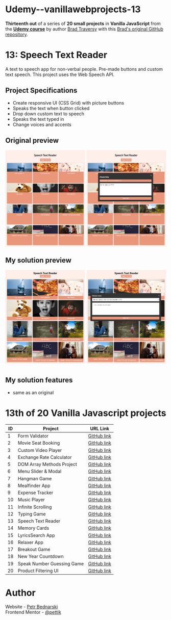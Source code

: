 # Udemy--vanillawebprojects-13

**Thirteenth out** of a series of **20 small projects** in **Vanilla JavaScript** from the [**Udemy course**](https://www.udemy.com/course/web-projects-with-vanilla-javascript/) by author [Brad Traversy](https://www.traversymedia.com/) with this [Brad's original GitHub repository](https://github.com/bradtraversy/vanillawebprojects).

# 13: Speech Text Reader

A text to speech app for non-verbal people. Pre-made buttons and custom text speech. This project uses the Web Speech API.


## Project Specifications

- Create responsive UI (CSS Grid) with picture buttons
- Speaks the text when button clicked
- Drop down custom text to speech
- Speaks the text typed in
- Change voices and accents

## Original preview

<div style="margin-bottom:30px;text-align:center;display:flex; flex-direction:column;justify-content:center;" >
    <img src="./img/13_preview.png" alt="Original preview">
</div>

## My solution preview

<div style="text-align:center;display:flex; flex-direction:column;justify-content:center;" >
    <img style="margin-bottom:10px" src="./img/my-solution-preview.png" alt="My solution preview">
</div>

## My solution features

- same as an original

# 13th of 20 Vanilla Javascript projects

| ID | Project | URL Link |
|---|---|---|
| 1 | Form Validator | [GitHub link](https://github.com/pettik/Udemy--vanillawebprojects-01) |
| 2 | Movie Seat Booking | [GitHub link](https://github.com/pettik/Udemy--vanillawebprojects-02) |
| 3 | Custom Video Player | [GitHub link](https://github.com/pettik/Udemy--vanillawebprojects-03) |
| 4 | Exchange Rate Calculator | [GitHub link](https://github.com/pettik/Udemy--vanillawebprojects-04) |
| 5 | DOM Array Methods Project | [GitHub link](https://github.com/pettik/Udemy--vanillawebprojects-05) |
| 6 | Menu Slider & Modal | [GitHub link](https://github.com/pettik/Udemy--vanillawebprojects-06) |
| 7 | Hangman Game | [GitHub link](https://github.com/pettik/Udemy--vanillawebprojects-07) |
| 8 | Mealfinder App | [GitHub link](https://github.com/pettik/Udemy--vanillawebprojects-08) |
| 9 | Expense Tracker | [GitHub link](https://github.com/pettik/Udemy--vanillawebprojects-09) |
| 10 | Music Player | [GitHub link](https://github.com/pettik/Udemy--vanillawebprojects-10) |
| 11 | Infinite Scrolling | [GitHub link](https://github.com/pettik/Udemy--vanillawebprojects-11) |
| 12 | Typing Game | [GitHub link](https://github.com/pettik/Udemy--vanillawebprojects-12) |
| 13 | Speech Text Reader | [GitHub link](https://github.com/pettik/Udemy--vanillawebprojects-13) |
| 14 | Memory Cards | [GitHub link](https://github.com/pettik/Udemy--vanillawebprojects-14) |
| 15 | LyricsSearch App | [GitHub link](https://github.com/pettik/Udemy--vanillawebprojects-15) |
| 16 | Relaxer App | [GitHub link](https://github.com/pettik/Udemy--vanillawebprojects-16) |
| 17 | Breakout Game | [GitHub link](https://github.com/pettik/Udemy--vanillawebprojects-17) |
| 18 | New Year Countdown | [GitHub link](https://github.com/pettik/Udemy--vanillawebprojects-18) |
| 19 | Speak Number Guessing Game | [GitHub link](https://github.com/pettik/Udemy--vanillawebprojects-19) |
| 20 | Product Filtering UI | [GitHub link](https://github.com/pettik/Udemy--vanillawebprojects-20) |

# Author

Website - [Petr Bednarski](https://github.com/pettik) <br>
Frontend Mentor - [@pettik](https://www.frontendmentor.io/profile/pettik)

